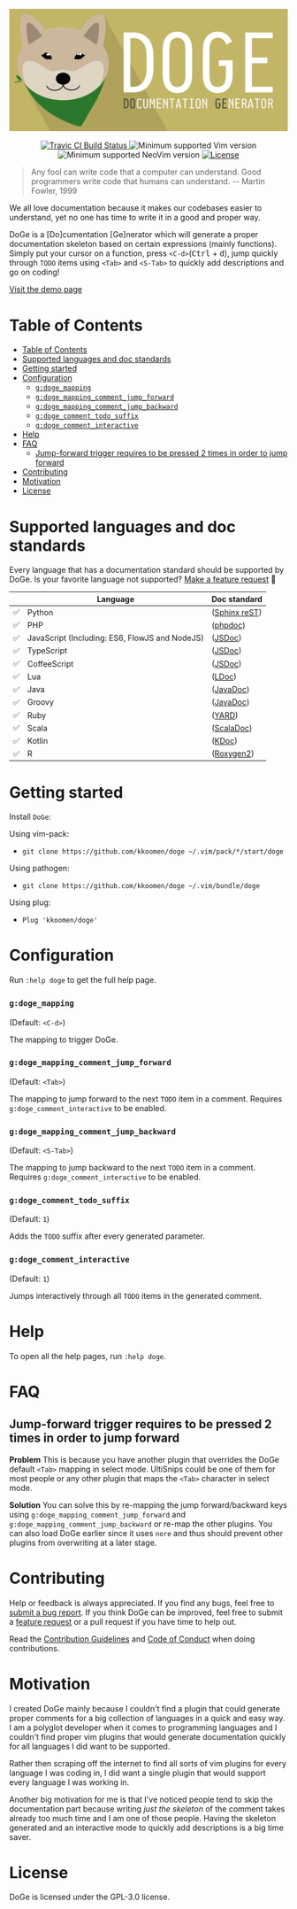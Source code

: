 <p align="center">
  <img src="./doc/banner.jpg" alt="DoGe" />
</p>
<p align="center">
  <a href="https://travis-ci.com/kkoomen/doge">
    <img src="https://travis-ci.com/kkoomen/doge.svg?branch=master" alt="Travic CI Build Status" />
  </a>
  <img src="https://img.shields.io/badge/vim-8.0.1630%2B-informational.svg" alt="Minimum supported Vim version" />
  <img src="https://img.shields.io/badge/neovim-0.3.2%2B-informational.svg" alt="Minimum supported NeoVim version" />
  <a href="./LICENSE">
    <img src="https://img.shields.io/github/license/kkoomen/doge.svg" alt="License" />
  </a>
</p>

> Any fool can write code that a computer can understand. Good programmers write
> code that humans can understand. -- Martin Fowler, 1999

We all love documentation because it makes our codebases easier to understand,
yet no one has time to write it in a good and proper way.

DoGe is a [Do]cumentation [Ge]nerator which will generate a proper documentation
skeleton based on certain expressions (mainly functions). Simply put your cursor
on a function, press `<C-d>`(<kbd>Ctrl</kbd> + <kbd>d</kbd>), jump quickly
through `TODO` items using `<Tab>` and `<S-Tab>` to quickly add descriptions and
go on coding!

[Visit the demo page](./doc/demos/README.md)

# Table of Contents
- [Table of Contents](#table-of-contents)
- [Supported languages and doc standards](#supported-languages-and-doc-standards)
- [Getting started](#getting-started)
- [Configuration](#configuration)
    + [`g:doge_mapping`](#gdoge_mapping)
    + [`g:doge_mapping_comment_jump_forward`](#gdoge_mapping_comment_jump_forward)
    + [`g:doge_mapping_comment_jump_backward`](#gdoge_mapping_comment_jump_backward)
    + [`g:doge_comment_todo_suffix`](#gdoge_comment_todo_suffix)
    + [`g:doge_comment_interactive`](#gdoge_comment_interactive)
- [Help](#help)
- [FAQ](#faq)
  * [Jump-forward trigger requires to be pressed 2 times in order to jump forward](#jump-forward-trigger-requires-to-be-pressed-2-times-in-order-to-jump-forward)
- [Contributing](#contributing)
- [Motivation](#motivation)
- [License](#license)

# Supported languages and doc standards

Every language that has a documentation standard should be supported by DoGe.
Is your favorite language not supported?
[Make a feature request](https://github.com/kkoomen/doge/issues/new?assignees=&labels=enhancement&template=feature_request.md&title=Add+support+for+<language>) :tada:

|                    | Language                                       | Doc standard                                                                      |
| ---                | ---                                            | ---                                                                               |
| :white_check_mark: | Python                                         | ([Sphinx reST](http://daouzli.com/blog/docstring.html#restructuredtext))          |
| :white_check_mark: | PHP                                            | ([phpdoc](https://www.phpdoc.org))                                                |
| :white_check_mark: | JavaScript (Including: ES6, FlowJS and NodeJS) | ([JSDoc](https://jsdoc.app))                                                      |
| :white_check_mark: | TypeScript                                     | ([JSDoc](https://jsdoc.app))                                                      |
| :white_check_mark: | CoffeeScript                                   | ([JSDoc](https://jsdoc.app))                                                      |
| :white_check_mark: | Lua                                            | ([LDoc](https://github.com/stevedonovan/LDoc))                                    |
| :white_check_mark: | Java                                           | ([JavaDoc](https://www.oracle.com/technetwork/articles/javase/index-137868.html)) |
| :white_check_mark: | Groovy                                         | ([JavaDoc](https://www.oracle.com/technetwork/articles/javase/index-137868.html)) |
| :white_check_mark: | Ruby                                           | ([YARD](https://www.rubydoc.info/gems/yard/file/docs/Tags.md))                    |
| :white_check_mark: | Scala                                          | ([ScalaDoc](https://docs.scala-lang.org/style/scaladoc.html))                     |
| :white_check_mark: | Kotlin                                         | ([KDoc](https://kotlinlang.org/docs/reference/kotlin-doc.html))                   |
| :white_check_mark: | R                                              | ([Roxygen2](https://github.com/klutometis/roxygen))                               |

# Getting started

Install `DoGe`:

Using vim-pack:

- `git clone https://github.com/kkoomen/doge ~/.vim/pack/*/start/doge`

Using pathogen:

- `git clone https://github.com/kkoomen/doge ~/.vim/bundle/doge`

Using plug:

- `Plug 'kkoomen/doge'`

# Configuration

Run `:help doge` to get the full help page.

### `g:doge_mapping`

(Default: `<C-d>`)

The mapping to trigger DoGe.

### `g:doge_mapping_comment_jump_forward`

(Default: `<Tab>`)

The mapping to jump forward to the next `TODO` item in a comment. Requires
`g:doge_comment_interactive` to be enabled.

### `g:doge_mapping_comment_jump_backward`

(Default: `<S-Tab>`)

The mapping to jump backward to the next `TODO` item in a comment. Requires
`g:doge_comment_interactive` to be enabled.

### `g:doge_comment_todo_suffix`

(Default: `1`)

Adds the `TODO` suffix after every generated parameter.

### `g:doge_comment_interactive`

(Default: `1`)

Jumps interactively through all `TODO` items in the generated comment.

# Help

To open all the help pages, run `:help doge`.

# FAQ

## Jump-forward trigger requires to be pressed 2 times in order to jump forward

**Problem**
This is because you have another plugin that overrides the DoGe default `<Tab>`
mapping in select mode. UltiSnips could be one of them for most people or any
other plugin that maps the `<Tab>` character in select mode.


**Solution**
You can solve this by re-mapping the jump forward/backward keys using
`g:doge_mapping_comment_jump_forward` and `g:doge_mapping_comment_jump_backward`
or re-map the other plugins. You can also load DoGe earlier since it uses `nore`
and thus should prevent other plugins from overwriting at a later stage.

# Contributing

Help or feedback is always appreciated. If you find any bugs, feel free to
[submit a bug report](https://github.com/kkoomen/doge/issues/new?labels=bug&template=bug_report.md).
If you think DoGe can be improved, feel free to submit a
[feature request](https://github.com/kkoomen/doge/issues/new?labels=enhancement&template=feature_request.md)
or a pull request if you have time to help out.

Read the [Contribution Guidelines](./CONTRIBUTING.md) and [Code of Conduct](./CODE_OF_CONDUCT.md) when doing contributions.

# Motivation

I created DoGe mainly because I couldn't find a plugin that could generate
proper comments for a big collection of languages in a quick and easy way. I am
a polyglot developer when it comes to programming languages and I couldn't find
proper vim plugins that would generate documentation quickly for all languages I
did want to be supported.

Rather then scraping off the internet to find all sorts of vim plugins for every
language I was coding in, I did want a single plugin that would support every
language I was working in.

Another big motivation for me is that I've noticed people tend to skip the
documentation part because writing _just the skeleton_ of the comment takes
already too much time and I am one of those people. Having the skeleton
generated and an interactive mode to quickly add descriptions is a big
time saver.

# License

DoGe is licensed under the GPL-3.0 license.
